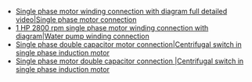 - [Single phase motor winding connection with diagram full detailed video|Single phase motor connection](https://youtu.be/D9DHu3BdZS4)
- [1 HP 2800 rpm single phase motor winding connection with diagram|Water pump winding connection](https://youtu.be/hLV7kYkRVt0)
- [Single phase double capacitor motor connection|Centrifugal switch in single phase induction motor](https://youtu.be/OB-w7JUVHeQ)
- [Single phase motor double capacitor connection |Centrifugal switch in single phase induction motor](https://youtu.be/fagJzXsWtl4)
